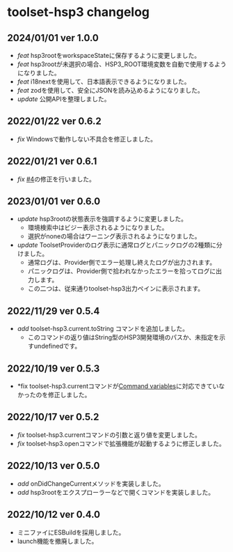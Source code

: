 # toolset-hsp3 changelog

## 2024/01/01 ver 1.0.0
- *feat* hsp3rootをworkspaceStateに保存するように変更しました。
- *feat* hsp3rootが未選択の場合、HSP3_ROOT環境変数を自動で使用するようになりました。
- *feat* i18nextを使用して、日本語表示できるようになりました。
- *feat* zodを使用して、安全にJSONを読み込めるようになりました。
- *update* 公開APIを整理しました。

## 2022/01/22 ver 0.6.2
- *fix* Windowsで動作しない不具合を修正しました。

## 2022/01/21 ver 0.6.1
- *fix* [#4](https://github.com/honobonosun/toolset-hsp3/issues/4)の修正を行いました。

## 2023/01/01 ver 0.6.0
- *update* hsp3rootの状態表示を強調するように変更しました。
  - 環境検索中はビジー表示されるようになりました。
  - 選択がnoneの場合はワーニング表示されるようになりました。
- *update* ToolsetProviderのログ表示に通常ログとパニックログの2種類に分けました。
  - 通常ログは、Provider側でエラー処理し終えたログが出力されます。
  - パニックログは、Provider側で拾われなかったエラーを拾ってログに出力します。
  - この二つは、従来通りtoolset-hsp3出力ペインに表示されます。

## 2022/11/29 ver 0.5.4
- *add* toolset-hsp3.current.toString コマンドを追加しました。
  - このコマンドの返り値はString型のHSP3開発環境のパスか、未指定を示すundefinedです。

## 2022/10/19 ver 0.5.3
- *fix toolset-hsp3.currentコマンドが[Command variables](https://code.visualstudio.com/docs/editor/variables-reference#_command-variables)に対応できていなかったのを修正しました。

## 2022/10/17 ver 0.5.2
- *fix* toolset-hsp3.currentコマンドの引数と返り値を変更しました。
- *fix* toolset-hsp3.openコマンドで拡張機能が起動するように修正しました。

## 2022/10/13 ver 0.5.0
- *add* onDidChangeCurrentメソッドを実装しました。
- *add* hsp3rootをエクスプローラーなどで開くコマンドを実装しました。

## 2022/10/12 ver 0.4.0
- ミニファイにESBuildを採用しました。
- launch機能を撤廃しました。
